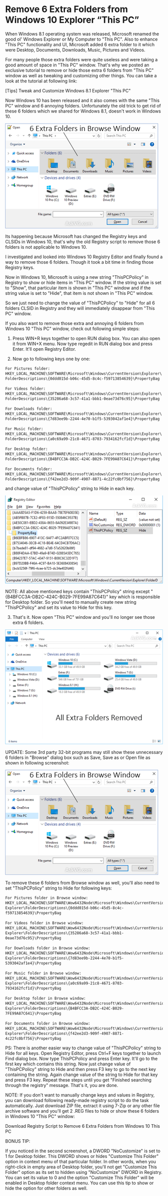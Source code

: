 Remove 6 Extra Folders from Windows 10 Explorer “This PC”
=============================================================

When Windows 8.1 operating system was released, Microsoft renamed the good ol' Windows Explorer or My Computer to "This PC". Also to enhance "This PC" functionality and UI, Microsoft added 6 extra folder to it which were Desktop, Documents, Downloads, Music, Pictures and Videos.

For many people those extra folders were quite useless and were taking a good amount of space in "This PC" window. That's why we posted an exclusive tutorial to remove or hide those extra 6 folders from "This PC" window as well as tweaking and customizing other things. You can take a look at the tutorial at following link:

[Tips] Tweak and Customize Windows 8.1 Explorer "This PC"

Now Windows 10 has been released and it also comes with the same "This PC" window and 6 annoying folders. Unfortunately the old trick to get rid of these 6 folders which we shared for Windows 8.1, doesn't work in Windows 10.

![img](https://raw.githubusercontent.com/ifooth/Remove-6-Extra-Folders-from-Windows-10-This-PC/master/images/Extra_Folders_Windows_10_Browse_Dialog_Box.png)

Its happening because Microsoft has changed the Registry keys and CLSIDs in Windows 10, that's why the old Registry script to remove those 6 folders is not applicable to Windows 10.

I investigated and looked into Windows 10 Registry Editor and finally found a way to remove those 6 folders. Though it took a bit time in finding those Registry keys.

Now in Windows 10, Microsoft is using a new string "ThisPCPolicy" in Registry to show or hide items in "This PC" window. If the string value is set to "Show", that particular item is shown in "This PC" window and if the string value is set to "Hide", that item is not shown in "This PC" window.

So we just need to change the value of "ThisPCPolicy" to "Hide" for all 6 folders CLSID in Registry and they will immediately disappear from "This PC" window.

If you also want to remove those extra and annoying 6 folders from Windows 10 "This PC" window, check out following simple steps:

1. Press WIN+R keys together to open RUN dialog box. You can also open it from WIN+X menu. Now type regedit in RUN dialog box and press Enter. It'll open Registry Editor.

2. Now go to following keys one by one:
```
For Pictures folder:
HKEY_LOCAL_MACHINE\SOFTWARE\Microsoft\Windows\CurrentVersion\Explorer\ FolderDescriptions\{0ddd015d-b06c-45d5-8c4c-f59713854639}\PropertyBag

For Videos folder:
HKEY_LOCAL_MACHINE\SOFTWARE\Microsoft\Windows\CurrentVersion\Explorer\ FolderDescriptions\{35286a68-3c57-41a1-bbb1-0eae73d76c95}\PropertyBag

For Downloads folder:
HKEY_LOCAL_MACHINE\SOFTWARE\Microsoft\Windows\CurrentVersion\Explorer\ FolderDescriptions\{7d83ee9b-2244-4e70-b1f5-5393042af1e4}\PropertyBag

For Music folder:
HKEY_LOCAL_MACHINE\SOFTWARE\Microsoft\Windows\CurrentVersion\Explorer\ FolderDescriptions\{a0c69a99-21c8-4671-8703-7934162fcf1d}\PropertyBag

For Desktop folder:
HKEY_LOCAL_MACHINE\SOFTWARE\Microsoft\Windows\CurrentVersion\Explorer\ FolderDescriptions\{B4BFCC3A-DB2C-424C-B029-7FE99A87C641}\PropertyBag

For Documents folder:
HKEY_LOCAL_MACHINE\SOFTWARE\Microsoft\Windows\CurrentVersion\Explorer\ FolderDescriptions\{f42ee2d3-909f-4907-8871-4c22fc0bf756}\PropertyBag
```
and change value of "ThisPCPolicy" string to Hide in each key.

![img](https://raw.githubusercontent.com/ifooth/Remove-6-Extra-Folders-from-Windows-10-This-PC/master/images/Hide_This_PC_Folders_Windows_10_Registry.png)

NOTE: All above mentioned keys contain "ThisPCPolicy" string except "{B4BFCC3A-DB2C-424C-B029-7FE99A87C641}" key which is responsible for Desktop folder. So you'll need to manually create new string "ThisPCPolicy" and set its value to Hide for this key.

3. That's it. Now open "This PC" window and you'll no longer see those extra 6 folders.

![img](https://raw.githubusercontent.com/ifooth/Remove-6-Extra-Folders-from-Windows-10-This-PC/master/images/No_Extra_Folders_Windows_10_This_PC.png)

UPDATE: Some 3rd party 32-bit programs may still show these unnecessary 6 folders in "Browse" dialog box such as Save, Save as or Open file as shown in following screenshot:

![img](https://raw.githubusercontent.com/ifooth/Remove-6-Extra-Folders-from-Windows-10-This-PC/master/images/Extra_Folders_Windows_10_Browse_Dialog_Box.png)

To remove these 6 folders from Browse window as well, you'll also need to set "ThisPCPolicy" string to Hide for following keys:
```
For Pictures folder in Browse window:
HKEY_LOCAL_MACHINE\SOFTWARE\Wow6432Node\Microsoft\Windows\CurrentVersion\ Explorer\FolderDescriptions\{0ddd015d-b06c-45d5-8c4c-f59713854639}\PropertyBag

For Videos folder in Browse window:
HKEY_LOCAL_MACHINE\SOFTWARE\Wow6432Node\Microsoft\Windows\CurrentVersion\ Explorer\FolderDescriptions\{35286a68-3c57-41a1-bbb1-0eae73d76c95}\PropertyBag

For Downloads folder in Browse window:
HKEY_LOCAL_MACHINE\SOFTWARE\Wow6432Node\Microsoft\Windows\CurrentVersion\ Explorer\FolderDescriptions\{7d83ee9b-2244-4e70-b1f5-5393042af1e4}\PropertyBag

For Music folder in Browse window:
HKEY_LOCAL_MACHINE\SOFTWARE\Wow6432Node\Microsoft\Windows\CurrentVersion\ Explorer\FolderDescriptions\{a0c69a99-21c8-4671-8703-7934162fcf1d}\PropertyBag

For Desktop folder in Browse window:
HKEY_LOCAL_MACHINE\SOFTWARE\Wow6432Node\Microsoft\Windows\CurrentVersion\ Explorer\FolderDescriptions\{B4BFCC3A-DB2C-424C-B029-7FE99A87C641}\PropertyBag

For Documents folder in Browse window:
HKEY_LOCAL_MACHINE\SOFTWARE\Wow6432Node\Microsoft\Windows\CurrentVersion\ Explorer\FolderDescriptions\{f42ee2d3-909f-4907-8871-4c22fc0bf756}\PropertyBag
```
PS: There is another easier way to change value of "ThisPCPolicy" string to Hide for all keys. Open Registry Editor, press Ctrl+F keys together to launch Find dialog box. Now type ThisPCPolicy and press Enter key. It'll go to the first key which contains this string. Now just change value of "ThisPCPolicy" string to Hide and then press F3 key to go to the next key containing the string. Again change value of the string to Hide for that key and press F3 key. Repeat these steps until you get "Finished searching through the registry" message. That's it, you are done.

NOTE: If you don't want to manually change keys and values in Registry, you can download following ready-made registry script to do the task automatically. Just download ZIP file, extract it using 7-Zip or any other file archive software and you'll get 2 .REG files to hide or show these 6 folders in Windows 10 "This PC" window:

Download Registry Script to Remove 6 Extra Folders from Windows 10 This PC

BONUS TIP:

If you noticed in the second screenshot, a DWORD "NoCustomize" is set to 1 for Desktop folder. This DWORD shows or hides "Customize This Folder" option in context menu of that particular folder. In other words, when you right-click in empty area of Desktop folder, you'll not get "Customize This Folder" option as its set to hidden using "NoCustomize" DWORD in Registry. You can set its value to 0 and the option "Customize This Folder" will be enabled in Desktop folder context menu. You can use this tip to show or hide the option for other folders as well.

